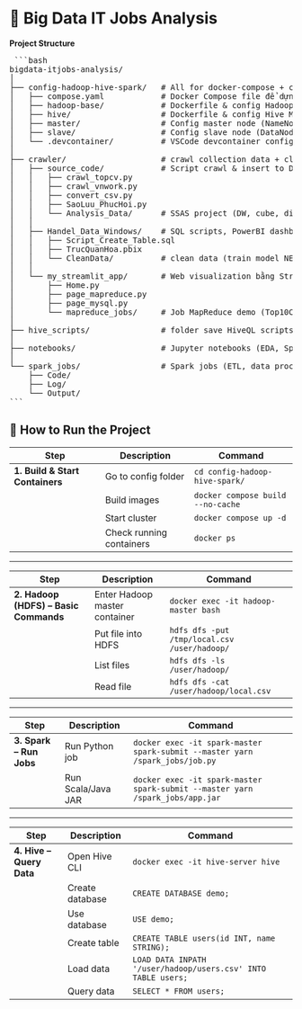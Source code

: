 # 🚀 Big Data IT Jobs Analysis
**Project Structure**
<pre> ```bash
bigdata-itjobs-analysis/
│
├── config-hadoop-hive-spark/   # All for docker-compose + config cho Hadoop, Spark, Hive
│   ├── compose.yaml            # Docker Compose file để dựng cluster Big Data
│   ├── hadoop-base/            # Dockerfile & config Hadoop/Spark
│   ├── hive/                   # Dockerfile & config Hive Metastore
│   ├── master/                 # Config master node (NameNode, ResourceManager)
│   ├── slave/                  # Config slave node (DataNode, NodeManager)
│   └── .devcontainer/          # VSCode devcontainer config
│
├── crawler/                    # crawl collection data + clean data for IT jobs (TopCV, VietnamWorks, ...)
│   ├── source_code/            # Script crawl & insert to DB
│   │   ├── crawl_topcv.py
│   │   ├── crawl_vnwork.py
│   │   ├── convert_csv.py
│   │   ├── SaoLuu_PhucHoi.py
│   │   └── Analysis_Data/      # SSAS project (DW, cube, dimensions)
│   │
│   ├── Handel_Data_Windows/    # SQL scripts, PowerBI dashboard, data cleaning scripts
│   │   ├── Script_Create_Table.sql
│   │   ├── TrucQuanHoa.pbix
│   │   └── CleanData/          # clean data (train model NER)
│   │
│   └── my_streamlit_app/       # Web visualization bằng Streamlit
│       ├── Home.py
│       ├── page_mapreduce.py
│       ├── page_mysql.py
│       └── mapreduce_jobs/     # Job MapReduce demo (Top10CV, Lương TB, Kỹ năng...)
│
├── hive_scripts/               # folder save HiveQL scripts
│
├── notebooks/                  # Jupyter notebooks (EDA, Spark SQL test, ML pipeline demo)
│
└── spark_jobs/                 # Spark jobs (ETL, data processing)
    ├── Code/
    ├── Log/
    └── Output/ 
``` </pre>
## 🚀 How to Run the Project

| Step | Description | Command |
|------|-------------|---------|
| **1. Build & Start Containers** | Go to config folder | `cd config-hadoop-hive-spark/` |
| | Build images | `docker compose build --no-cache` |
| | Start cluster | `docker compose up -d` |
| | Check running containers | `docker ps` |

---

| Step | Description | Command |
|------|-------------|---------|
| **2. Hadoop (HDFS) – Basic Commands** | Enter Hadoop master container | `docker exec -it hadoop-master bash` |
| | Put file into HDFS | `hdfs dfs -put /tmp/local.csv /user/hadoop/` |
| | List files | `hdfs dfs -ls /user/hadoop/` |
| | Read file | `hdfs dfs -cat /user/hadoop/local.csv` |

---

| Step | Description | Command |
|------|-------------|---------|
| **3. Spark – Run Jobs** | Run Python job | `docker exec -it spark-master spark-submit --master yarn /spark_jobs/job.py` |
| | Run Scala/Java JAR | `docker exec -it spark-master spark-submit --master yarn /spark_jobs/app.jar` |

---

| Step | Description | Command |
|------|-------------|---------|
| **4. Hive – Query Data** | Open Hive CLI | `docker exec -it hive-server hive` |
| | Create database | `CREATE DATABASE demo;` |
| | Use database | `USE demo;` |
| | Create table | `CREATE TABLE users(id INT, name STRING);` |
| | Load data | `LOAD DATA INPATH '/user/hadoop/users.csv' INTO TABLE users;` |
| | Query data | `SELECT * FROM users;` |
